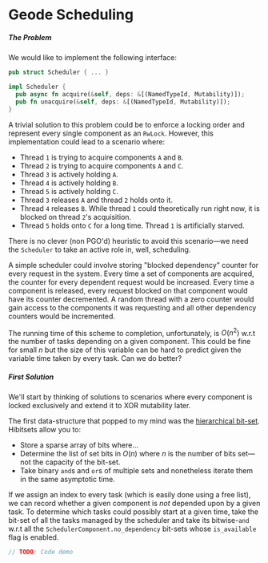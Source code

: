# Geode Scheduling

##### The Problem

We would like to implement the following interface:

```rust
pub struct Scheduler { ... }

impl Scheduler {
  pub async fn acquire(&self, deps: &[(NamedTypeId, Mutability)]);
  pub fn unacquire(&self, deps: &[(NamedTypeId, Mutability)]);
}
```

A trivial solution to this problem could be to enforce a locking order and represent every single component as an `RwLock`. However, this implementation could lead to a scenario where:

- Thread `1` is trying to acquire components `A` and `B`.
- Thread `2` is trying to acquire components `A` and `C`.
- Thread `3` is actively holding `A`.
- Thread `4` is actively holding `B`.
- Thread `5` is actively holding `C`.
- Thread `3` releases `A` and thread `2` holds onto it.
- Thread `4` releases `B`. While thread `1` could theoretically run right now, it is blocked on thread `2`'s acquisition.
- Thread `5` holds onto `C` for a long time. Thread `1` is artificially starved.

There is no clever (non PGO'd) heuristic to avoid this scenario—we need the `Scheduler` to take an active role in, well, scheduling.

A simple scheduler could involve storing "blocked dependency" counter for every request in the system. Every time a set of components are acquired, the counter for every dependent request would be increased. Every time a component is released, every request blocked on that component would have its counter decremented. A random thread with a zero counter would gain access to the components it was requesting and all other dependency counters would be incremented.

The running time of this scheme to completion, unfortunately, is $O(n^2)$ w.r.t the number of tasks depending on a given component. This could be fine for small $n$ but the size of this variable can be hard to predict given the variable time taken by every task. Can we do better?

##### First Solution

We'll start by thinking of solutions to scenarios where every component is locked exclusively and extend it to XOR mutability later.

The first data-structure that popped to my mind was the [hierarchical bit-set](https://docs.rs/hibitset/latest/hibitset/index.html). Hibitsets allow you to:

- Store a sparse array of bits where...
- Determine the list of set bits in $O(n)$ where $n$ is the number of bits set—not the capacity of the bit-set.
- Take binary `and`s and `or`s of multiple sets and nonetheless iterate them in the same asymptotic time.

If we assign an index to every task (which is easily done using a free list), we can record whether a given component is *not* depended upon by a given task. To determine which tasks could possibly start at a given time, take the bit-set of all the tasks managed by the scheduler and take its bitwise-`and` w.r.t all the `SchedulerComponent.no_dependency` bit-sets whose `is_available` flag is enabled.

```rust
// TODO: Code demo
```

